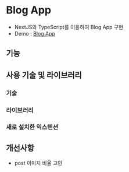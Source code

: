 # Blog App

- NextJS와 TypeScript를 이용하여 Blog App 구현
- Demo : [Blog App](https://blog-app-lani.vercel.app/)

## 기능

## 사용 기술 및 라이브러리

### 기술

### 라이브러리

### 새로 설치한 익스텐션

## 개선사항

- post 이미지 비율 고민
